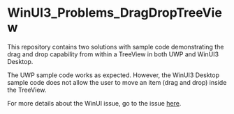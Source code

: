# WinUI3_Problems_DragDropTreeView

This repository contains two solutions with sample code demonstrating the drag and drop capability from within a TreeView in both UWP and WinUI3 Desktop.

The UWP sample code works as expected. However, the WinUI3 Desktop sample code does not allow the user to move an item (drag and drop) inside the TreeView.

For more details about the WinUI issue, go to the issue [here](https://github.com/microsoft/microsoft-ui-xaml/issues/).